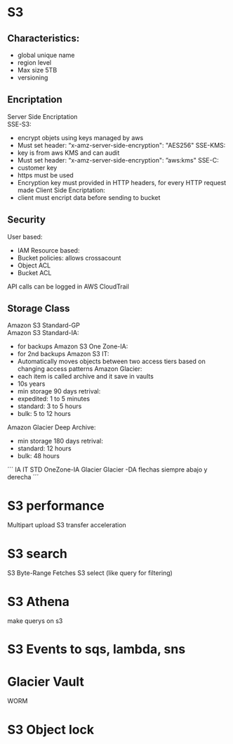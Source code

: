# S3
## Characteristics:
* global unique name
* region level
* Max size 5TB
* versioning

## Encriptation
Server Side Encriptation  
SSE-S3: 
* encrypt objets using keys managed by aws
* Must set header: “x-amz-server-side-encryption": "AES256"
SSE-KMS:
* key is from aws KMS and can audit
* Must set header: “x-amz-server-side-encryption": ”aws:kms"
SSE-C:
* customer key
* https must be used
* Encryption key must provided in HTTP headers, for every HTTP request made
Client Side Encriptation: 
* client must encript data before sending to bucket

## Security
User based: 
* IAM
Resource based:
* Bucket policies: allows crossacount
* Object ACL
* Bucket ACL

API calls can be logged in AWS CloudTrail

## Storage Class
Amazon S3 Standard-GP  
Amazon S3 Standard-IA:  
* for backups
Amazon S3 One Zone-IA:  
* for 2nd backups
Amazon S3 IT:  
* Automatically moves objects between two access tiers based on changing access patterns
Amazon Glacier:
* each item is called archive and it save in vaults
* 10s years
* min storage 90 days
retrival:
* expedited: 1 to 5 minutes
* standard: 3 to 5 hours
* bulk: 5 to 12 hours

Amazon Glacier Deep Archive:
* min storage 180 days
retrival:
* standard: 12 hours
* bulk: 48 hours

´´´
        IA
        IT
STD             OneZone-IA
        Glacier
        Glacier -DA
flechas siempre abajo y derecha
´´´
# S3 performance
Multipart upload
S3 transfer acceleration

# S3 search
S3 Byte-Range Fetches
S3 select (like query for filtering)

# S3 Athena
make querys on s3
# S3 Events to sqs, lambda, sns

# Glacier Vault
WORM
# S3 Object lock

